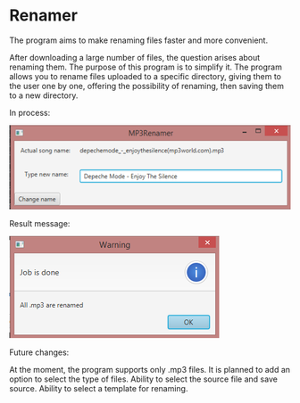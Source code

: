# Renamer
 The program aims to make renaming files faster and more convenient.
 
 After downloading a large number of files, the question arises about renaming them. The purpose of this program is to simplify it. The program allows you to rename files uploaded to a specific directory, giving them to the user one by one, offering the possibility of renaming, then saving them to a new directory.

 In process:
 
 ![alt text](https://github.com/Bonuseto/Renamer/blob/master/inprocess.png)
 
 Result message:
 
 ![alt text](https://github.com/Bonuseto/Renamer/blob/master/Result.png)
 
 Future changes:
 
At the moment, the program supports only .mp3 files. It is planned to add an option to select the type of files. Ability to select the source file and save source. Ability to select a template for renaming.


